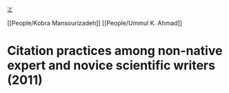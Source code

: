 [🇿](zotero://select/library/items/WBJ3B2U3)

[[People/Kobra Mansourizadeh]] [[People/Ummul K. Ahmad]] 
# Citation practices among non-native expert and novice scientific writers (2011)

